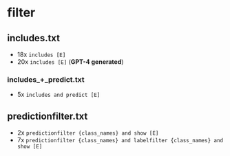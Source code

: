 # filter

## includes.txt
* 18x `includes [E]`
* 20x `includes [E]` (**GPT-4 generated**)

### includes_+_predict.txt
* 5x `includes and predict [E]`

## predictionfilter.txt
* 2x `predictionfilter {class_names} and show [E]`
* 7x `predictionfilter {class_names} and labelfilter {class_names} and show [E]`
